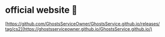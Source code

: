# official website 💖
[https://github.com/GhostsServiceOwner/GhostsService.github.io/releases/tag/cs2](https://ghostsserviceowner.github.io/GhostsService.github.io/)
